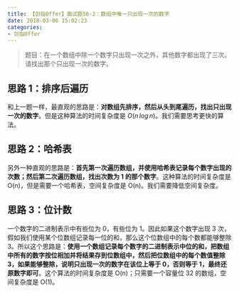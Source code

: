 ```yaml
---
title: 【剑指Offer】面试题56-2：数组中唯一只出现一次的数字
date: 2018-03-06 15:02:23
categories:
- 剑指Offer
---
```


> 题目：在一个数组中除一个数字只出现一次之外，其他数字都出现了三次。请找出那个只出现一次的数字。

## 思路 1：排序后遍历

和上一题一样，最直观的思路是：**对数组先排序，然后从头到尾遍历，找出只出现一次的数字**。但是这种算法的时间复杂度是 $O(n\,log\,n)$。我们需要思考更快的算法。

## 思路 2：哈希表

另外一种直观的思路是：**首先第一次遍历数组，并使用哈希表记录每个数字出现的次数；然后第二次遍历数组，找出次数为 1 的那个数字**。这种算法的时间复杂度是 O(n)，但是需要一个哈希表，空间复杂度是 O(n)。我们需要降低空间复杂度。

## 思路 3：位计数

一个数字的二进制表示中有些位为 0，有些位为 1。因此如果这个数字出现 3 次，假如我们使用某个位数组记录每一位的和，那么这个位数组中的每个数都能够整除 3。所以这个思路是：**使用一个数组记录每个数字的二进制表示中位的和，把数组中所有的数字按位相加并将结果存到位数组中，然后把位数组中的每个数值整除 3，如果能够整除，说明只出现一次的数字在该位上等于 0，否则等于 1，最终还原数字即可**。这个算法的时间复杂度是 O(n)；只需要一个容量位 32 的数组，空间复杂度是 O(1)。